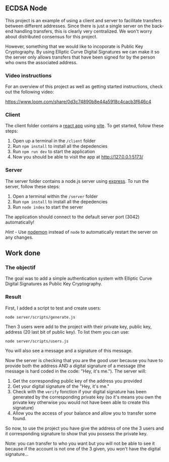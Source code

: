 ## ECDSA Node

This project is an example of using a client and server to facilitate transfers between different addresses. Since there is just a single server on the back-end handling transfers, this is clearly very centralized. We won't worry about distributed consensus for this project.

However, something that we would like to incoporate is Public Key Cryptography. By using Elliptic Curve Digital Signatures we can make it so the server only allows transfers that have been signed for by the person who owns the associated address.

### Video instructions
For an overview of this project as well as getting started instructions, check out the following video:

https://www.loom.com/share/0d3c74890b8e44a5918c4cacb3f646c4
 
### Client

The client folder contains a [react app](https://reactjs.org/) using [vite](https://vitejs.dev/). To get started, follow these steps:

1. Open up a terminal in the `/client` folder
2. Run `npm install` to install all the depedencies
3. Run `npm run dev` to start the application 
4. Now you should be able to visit the app at http://127.0.0.1:5173/

### Server

The server folder contains a node.js server using [express](https://expressjs.com/). To run the server, follow these steps:

1. Open a terminal within the `/server` folder 
2. Run `npm install` to install all the depedencies 
3. Run `node index` to start the server 

The application should connect to the default server port (3042) automatically! 

_Hint_ - Use [nodemon](https://www.npmjs.com/package/nodemon) instead of `node` to automatically restart the server on any changes.

## Work done

### The objectif

The goal was to add a simple authentication system with Elliptic Curve Digital Signatures as Public Key Cryptography.

### Result

First, I added a script to test and create users:

`node server/scripts/generate.js`

Then 3 users were add to the project with their private key, public key, address (20 last bit of public key). To list them you can use:

`node server/scripts/users.js`

You will also see a message and a signature of this message. 

Now the server is checking that you are the good user because you have to provide both the address AND a digital signature of a message (the message is hard coded in the code: "Hey, it's me."). The server will:
1. Get the corresponding public key of the address you provided
2. Get your digital signature of the "Hey, it's me."
3. Check with the `verify` fonction if your digital signature has been generated by the corresponding private key (so it's means you own the private key otherwise you would not have been able to create this signature)
4. Allow you the access of your balance and allow you to transfer some found.

So now, to use the project you have give the address of one the 3 users and it corresponding signature to show that you possess the private key.

Note: you can transfer to who you want but you will not be able to see it because if the account is not one of the 3 given, you won't have the digital signature...
